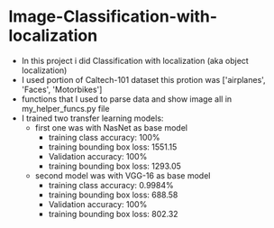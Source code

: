 # Image-Classification-with-localization
- In this project i did Classification with localization (aka object localization)
- I used portion of Caltech-101 dataset this protion was ['airplanes', 'Faces', 'Motorbikes']
- functions that I used to parse data and show image all in my_helper_funcs.py file
- I trained two transfer learning models:
  - first one was with NasNet as base model
    - training class accuracy: 100%
    - training bounding box loss: 1551.15
    - Validation accuracy: 100%
    - training bounding box loss: 1293.05
  - second model was with VGG-16 as base model
    - training class accuracy: 0.9984%
    - training bounding box loss: 688.58
    - Validation accuracy: 100%
    - training bounding box loss: 802.32

